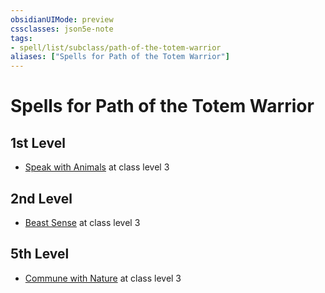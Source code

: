 ```yaml
---
obsidianUIMode: preview
cssclasses: json5e-note
tags:
- spell/list/subclass/path-of-the-totem-warrior
aliases: ["Spells for Path of the Totem Warrior"]
---
```

# Spells for Path of the Totem Warrior

## 1st Level

- [Speak with Animals](speak-with-animals "PHB") at class level 3

## 2nd Level

- [Beast Sense](beast-sense "PHB") at class level 3

## 5th Level

- [Commune with Nature](commune-with-nature "PHB") at class level 3